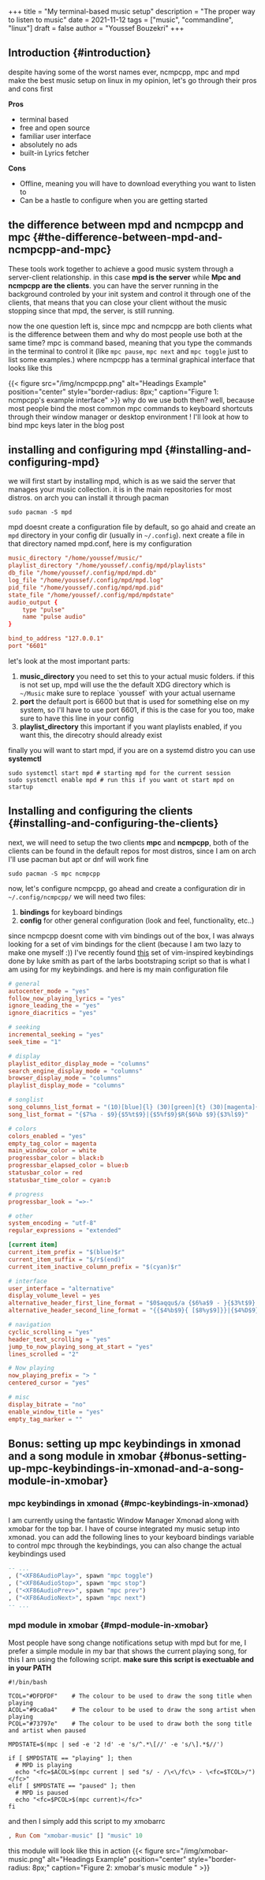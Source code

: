 +++
title = "My terminal-based music setup"
description = "The proper way to listen to music"
date = 2021-11-12
tags = ["music", "commandline", "linux"]
draft = false
author = "Youssef Bouzekri"
+++

## Introduction {#introduction}

despite having some of the worst names ever, ncmpcpp, mpc and mpd make the best music setup on linux in my opinion, let's go through their pros and cons first

**Pros**

-   terminal based
-   free and open source
-   familiar user interface
-   absolutely no ads
-   built-in Lyrics fetcher

**Cons**

-   Offline, meaning you will have to download everything you want to listen to
-   Can be a hastle to configure when you are getting started


## the difference between mpd and ncmpcpp and mpc {#the-difference-between-mpd-and-ncmpcpp-and-mpc}

These tools work together to achieve a good music system through a server-client relationship. in this case **mpd is the server** while **Mpc and ncmpcpp are the clients**. you can have the server running in the background controled by your init system and control it through one of the clients, that means that you can close your client without the music stopping since that mpd, the server, is still running.

now the one question left is, since mpc and ncmpcpp are both clients what is the difference between them and why do most people use both at the same time?
mpc is command based, meaning that you type the commands in the terminal to control it (like `mpc pause`, `mpc next` and `mpc toggle` just to list some examples.) where ncmpcpp has a terminal graphical interface that looks like this

{{< figure src="/img/ncmpcpp.png" alt="Headings Example" position="center" style="border-radius: 8px;" caption="Figure 1: ncmpcpp's example interface" >}}
why do we use both then? well, because most people bind the most common mpc commands to keyboard shortcuts through their window manager or desktop environment ! I'll look at how to bind mpc keys later in the blog post


## installing and configuring mpd {#installing-and-configuring-mpd}

we will first start by installing mpd, which is as we said the server that manages your music collection. it is in the main repositories for most distros. on arch you can install it through pacman

```shell
sudo pacman -S mpd
```

mpd doesnt create a configuration file by default, so go ahaid and create an `mpd` directory in your config dir (usually in `~/.config`).
next create a file in that directory named mpd.conf, here is my configuration

```toml
music_directory "/home/youssef/music/"
playlist_directory "/home/youssef/.config/mpd/playlists"
db_file "/home/youssef/.config/mpd/mpd.db"
log_file "/home/youssef/.config/mpd/mpd.log"
pid_file "/home/youssef/.config/mpd/mpd.pid"
state_file "/home/youssef/.config/mpd/mpdstate"
audio_output {
	type "pulse"
	name "pulse audio"
}

bind_to_address "127.0.0.1"
port "6601"
```

let's look at the most important parts:

1.  **music\_directory** you need to set this to your actual music folders. if this is not set up, mpd will use the the default XDG directory which is `~/Music` make sure to replace \`youssef\` with your actual username
2.  **port** the default port is 6600 but that is used for something else on my system, so I'll have to use port 6601, if this is the case for you too, make sure to have this line in your config
3.  **playlist\_directory** this important if you want playlists enabled, if you want this, the direcotry should already exist

finally you will want to start mpd, if you are on a systemd distro you can use **systemctl**

```shell
sudo systemctl start mpd # starting mpd for the current session
sudo systemctl enable mpd # run this if you want ot start mpd on startup
```


## Installing and configuring the clients {#installing-and-configuring-the-clients}

next, we will need to setup the two clients **mpc** and **ncmpcpp**, both of the clients can be found in the default repos for most distros, since I am on arch I'll use pacman but apt or dnf will work fine

```shell
sudo pacman -S mpc ncmpcpp
```

now, let's configure ncmpcpp, go ahead and create a configuration dir in `~/.config/ncmpcpp/` we will need two files:

1.  **bindings** for keyboard bindings
2.  **config** for other general configuration (look and feel, functionality, etc..)

since ncmpcpp doesnt come with vim bindings out of the box, I was always looking for a set of vim bindings for the client (because I am two lazy to make one myself :)) I've recently found [this](https://gitlab.com/LukeSmithxyz/voidrice/-/blob/master/.config/ncmpcpp/bindings) set of vim-inspired keybindings done by luke smith as part of the larbs bootstraping script so that is what I am using for my keybindings. and here is my main configuration file

```toml
# general
autocenter_mode = "yes"
follow_now_playing_lyrics = "yes"
ignore_leading_the = "yes"
ignore_diacritics = "yes"

# seeking
incremental_seeking = "yes"
seek_time = "1"

# display
playlist_editor_display_mode = "columns"
search_engine_display_mode = "columns"
browser_display_mode = "columns"
playlist_display_mode = "columns"

# songlist
song_columns_list_format = "(10)[blue]{l} (30)[green]{t} (30)[magenta]{a} (30)[yellow]{b}"
song_list_format = "{$7%a - $9}{$5%t$9}|{$5%f$9}$R{$6%b $9}{$3%l$9}"

# colors
colors_enabled = "yes"
empty_tag_color = magenta
main_window_color = white
progressbar_color = black:b
progressbar_elapsed_color = blue:b
statusbar_color = red
statusbar_time_color = cyan:b

# progress
progressbar_look = "=>-"

# other
system_encoding = "utf-8"
regular_expressions = "extended"

[current item]
current_item_prefix = "$(blue)$r"
current_item_suffix = "$/r$(end)"
current_item_inactive_column_prefix = "$(cyan)$r"

# interface
user_interface = "alternative"
display_volume_level = yes
alternative_header_first_line_format = "$0$aqqu$/a {$6%a$9 - }{$3%t$9}|{$3%f$9} $0$atqq$/a$9"
alternative_header_second_line_format = "{{$4%b$9}{ [$8%y$9]}}|{$4%D$9}"

# navigation
cyclic_scrolling = "yes"
header_text_scrolling = "yes"
jump_to_now_playing_song_at_start = "yes"
lines_scrolled = "2"

# Now playing
now_playing_prefix = "> "
centered_cursor = "yes"

# misc
display_bitrate = "no"
enable_window_title = "yes"
empty_tag_marker = ""
```


## Bonus: setting up mpc keybindings in xmonad and a song module in xmobar {#bonus-setting-up-mpc-keybindings-in-xmonad-and-a-song-module-in-xmobar}


### mpc keybindings in xmonad {#mpc-keybindings-in-xmonad}

I am currently using the fantastic Window Manager Xmonad along with xmobar for the top bar. I have of course integrated my music setup into xmonad. you can add the following lines to your keyboard bindings variable to control mpc through the keybindings, you can also change the actual keybindings used

```haskell
-- ...
, ("<XF86AudioPlay>", spawn "mpc toggle")
, ("<XF86AudioStop>", spawn "mpc stop")
, ("<XF86AudioPrev>", spawn "mpc prev")
, ("<XF86AudioNext>", spawn "mpc next")
-- ...
```


### mpd module in xmobar {#mpd-module-in-xmobar}

Most people have song change notifications setup with mpd but for me, I prefer a simple module in my bar that shows the current playing song, for this I am using the following script. **make sure this script is exectuable and in your PATH**

```shell
#!/bin/bash

TCOL="#DFDFDF"    # The colour to be used to draw the song title when playing
ACOL="#9ca0a4"    # The colour to be used to draw the song artist when playing
PCOL="#73797e"    # The colour to be used to draw both the song title and artist when paused

MPDSTATE=$(mpc | sed -e '2 !d' -e 's/^.*\[//' -e 's/\].*$//')

if [ $MPDSTATE == "playing" ]; then
  # MPD is playing
  echo "<fc=$ACOL>$(mpc current | sed "s/ - /\<\/fc\> - \<fc=$TCOL>/")</fc>"
elif [ $MPDSTATE == "paused" ]; then
  # MPD is paused
  echo "<fc=$PCOL>$(mpc current)</fc>"
fi
```

and then I simply add this script to my xmobarrc

```haskell
, Run Com "xmobar-music" [] "music" 10
```

this module will look like this in action
{{< figure src="/img/xmobar-music.png" alt="Headings Example" position="center" style="border-radius: 8px;" caption="Figure 2: xmobar's music module " >}}
